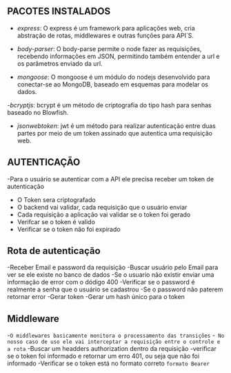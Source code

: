 ## PACOTES INSTALADOS
 - _express_: O express é um framework para aplicações web, cria abstração de rotas, middlewares e outras funções para API´S.

 - _body-parser_: O body-parse permite o node fazer as requisições, recebendo informações em JSON, permitindo também entender a url e os parâmetros enviado da url.

 - _mongoose_: O mongoose é um módulo do nodejs desenvolvido para conectar-se ao MongoDB, baseado em esquemas para modelar os dados.

 -_bcryptjs_: bcrypt é um método de criptografia do tipo hash para senhas baseado no Blowfish.

- _jsonwebtoken_: jwt é um método para realizar autenticação entre duas partes por meio de um token assinado que autentica uma requisição web.


## AUTENTICAÇÃO
-Para o usuário se autenticar com a API ele precisa receber um token de autenticação

* O Token sera criptografado
* O backend vai validar, cada requisição que o usuário enviar
* Cada requisição a aplicação vai validar se o token foi gerado 
* Verifcar se o token é valido
* Verificar se o token não foi expirado

## Rota de autenticação
-Receber Email e password da requisição
-Buscar usuário pelo Email para ver se ele existe no banco de dados
-Se o usuario não existir enviar uma informação de error com o dódigo 400
-Verificar se o password é realmente a senha que o usuário se cadastrou 
-Se o password não paterem retornar error
-Gerar token 
-Gerar um hash único para o token

## Middleware
-`O middlewares basicamente monitora o processamento das transições`
-` No nosso caso de uso ele vai interceptar a requisição entre o controle e a rota`
-Buscar um headders authorization dentro da requisição
-verificar se o token foi informado e retornar um erro 401, ou seja que não foi informado
-Verificar se o token está no formato correto `formato Bearer`
